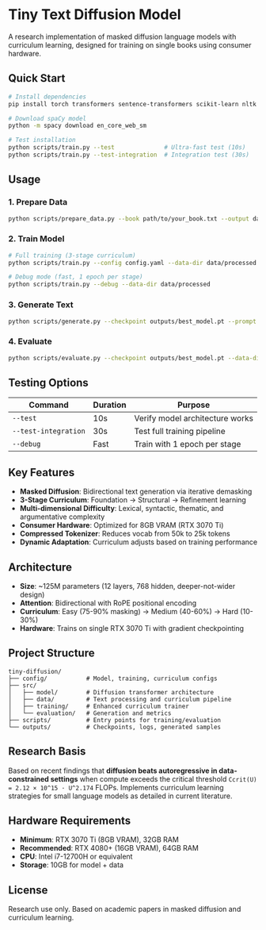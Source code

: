 # Tiny Text Diffusion Model

A research implementation of masked diffusion language models with curriculum learning, designed for training on single books using consumer hardware.

## Quick Start

```bash
# Install dependencies
pip install torch transformers sentence-transformers scikit-learn nltk spacy textstat

# Download spaCy model
python -m spacy download en_core_web_sm

# Test installation
python scripts/train.py --test              # Ultra-fast test (10s)
python scripts/train.py --test-integration  # Integration test (30s)
```

## Usage

### 1. Prepare Data
```bash
python scripts/prepare_data.py --book path/to/your_book.txt --output data/processed
```

### 2. Train Model
```bash
# Full training (3-stage curriculum)
python scripts/train.py --config config.yaml --data-dir data/processed

# Debug mode (fast, 1 epoch per stage)
python scripts/train.py --debug --data-dir data/processed
```

### 3. Generate Text
```bash
python scripts/generate.py --checkpoint outputs/best_model.pt --prompt "The origin of"
```

### 4. Evaluate
```bash
python scripts/evaluate.py --checkpoint outputs/best_model.pt --data-dir data/processed
```

## Testing Options

| Command | Duration | Purpose |
|---------|----------|---------|
| `--test` | 10s | Verify model architecture works |
| `--test-integration` | 30s | Test full training pipeline |
| `--debug` | Fast | Train with 1 epoch per stage |

## Key Features

- **Masked Diffusion**: Bidirectional text generation via iterative demasking
- **3-Stage Curriculum**: Foundation → Structural → Refinement learning
- **Multi-dimensional Difficulty**: Lexical, syntactic, thematic, and argumentative complexity
- **Consumer Hardware**: Optimized for 8GB VRAM (RTX 3070 Ti)
- **Compressed Tokenizer**: Reduces vocab from 50k to 25k tokens
- **Dynamic Adaptation**: Curriculum adjusts based on training performance

## Architecture

- **Size**: ~125M parameters (12 layers, 768 hidden, deeper-not-wider design)
- **Attention**: Bidirectional with RoPE positional encoding
- **Curriculum**: Easy (75-90% masking) → Medium (40-60%) → Hard (10-30%)
- **Hardware**: Trains on single RTX 3070 Ti with gradient checkpointing

## Project Structure

```
tiny-diffusion/
├── config/           # Model, training, curriculum configs
├── src/
│   ├── model/        # Diffusion transformer architecture
│   ├── data/         # Text processing and curriculum pipeline
│   ├── training/     # Enhanced curriculum trainer
│   └── evaluation/   # Generation and metrics
├── scripts/          # Entry points for training/evaluation
└── outputs/          # Checkpoints, logs, generated samples
```

## Research Basis

Based on recent findings that **diffusion beats autoregressive in data-constrained settings** when compute exceeds the critical threshold `Ccrit(U) = 2.12 × 10^15 · U^2.174` FLOPs. Implements curriculum learning strategies for small language models as detailed in current literature.

## Hardware Requirements

- **Minimum**: RTX 3070 Ti (8GB VRAM), 32GB RAM
- **Recommended**: RTX 4080+ (16GB VRAM), 64GB RAM
- **CPU**: Intel i7-12700H or equivalent
- **Storage**: 10GB for model + data

## License

Research use only. Based on academic papers in masked diffusion and curriculum learning.